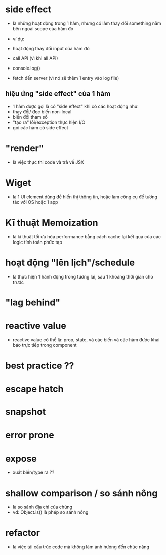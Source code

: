 # side effect

- là những hoạt động trong 1 hàm, nhưng có làm thay đổi something nằm bên ngoài scope của hàm đó

- ví dụ:
- hoạt động thay đổi input của hàm đó
- call API (vì khi all API)
- console.log()
- fetch đến server (vì nó sẽ thêm 1 entry vào log file)
<!-- SOURCE:  https://daveceddia.com/react-redux-immutability-guide/#what-is-immutability -->

## hiệu ứng "side effect" của 1 hàm

- 1 hàm được gọi là có "side effect" khi có các hoạt động như:
- thay đổi/ đọc biến non-local
- biến đổi tham số
- "tạo ra" lỗi/exception
  thực hiện I/O
- gọi các hàm có side effect

# "render"

- là việc thực thi code và trả về JSX

# Wiget

- là 1 UI element dùng để hiển thị thông tin, hoặc làm công cụ để tương tác với OS hoặc 1 app

# Kĩ thuật Memoization

- là kĩ thuật tối ưu hóa performance bằng cách cache lại kết quả của các logic tính toán phức tạp

# hoạt động "lên lịch"/schedule

- là thực hiện 1 hành động trong tương lai, sau 1 khoảng thời gian cho trước

# "lag behind"

# reactive value

- reactive value có thể là: prop, state, và các biến và các hàm được khai báo trực tiếp trong component

# best practice ??

# escape hatch

# snapshot

# error prone

# expose

- xuất biến/type ra ??

# shallow comparison / so sánh nông

- là so sánh địa chỉ của chúng
- vd: Object.is() là phép so sánh nông

# refactor

- là việc tái cấu trúc code mà không làm ảnh hưởng đến chức năng
